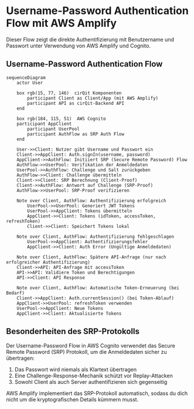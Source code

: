 # Username-Password Authentication Flow mit AWS Amplify

Dieser Flow zeigt die direkte Authentifizierung mit Benutzername und Passwort unter Verwendung von AWS Amplify und Cognito.

## Username-Password Authentication Flow
```mermaid
sequenceDiagram
    actor User

    box rgb(15, 77, 146)  cirQit Komponenten
        participant Client as Client/App (mit AWS Amplify)
        participant API as cirQit-Backend API
    end

    box rgb(184, 115, 51)  AWS Cognito
    participant AppClient
        participant UserPool
        participant AuthFlow as SRP Auth Flow
    end

    User->>Client: Nutzer gibt Username und Passwort ein
    Client->>AppClient: Auth.signIn(username, password)
    AppClient->>AuthFlow: Initiiert SRP (Secure Remote Password) Flow
    AuthFlow->>UserPool: Verifikation der Anmeldedaten
    UserPool->>AuthFlow: Challenge und Salt zurückgeben
    AuthFlow->>Client: Challenge übermitteln
    Client->>Client: SRP Berechnung (Client-Proof)
    Client->>AuthFlow: Antwort auf Challenge (SRP-Proof)
    AuthFlow->>UserPool: SRP-Proof verifizieren

    Note over Client, AuthFlow: Authentifizierung erfolgreich
        UserPool->>UserPool: Generiert JWT Tokens
        UserPool->>AppClient: Tokens übermitteln
        AppClient->>Client: Tokens (idToken, accessToken, refreshToken)
        Client->>Client: Speichert Tokens lokal

    Note over Client, AuthFlow: Authentifizierung fehlgeschlagen
        UserPool->>AppClient: Authentifizierungsfehler
        AppClient->>Client: Auth Error (Ungültige Anmeldedaten)
    
    Note over Client, AuthFlow: Spätere API-Anfrage (nur nach erfolgreicher Authentifizierung)
    Client->>API: API-Anfrage mit accessToken
    API->>API: Validiere Token und Berechtigungen
    API->>Client: API Response
    
    Note over Client, AuthFlow: Automatische Token-Erneuerung (bei Bedarf)
    Client->>AppClient: Auth.currentSession() (bei Token-Ablauf)
    AppClient->>UserPool: refreshToken verwenden
    UserPool->>AppClient: Neue Tokens
    AppClient->>Client: Aktualisierte Tokens
```


## Besonderheiten des SRP-Protokolls

Der Username-Password Flow in AWS Cognito verwendet das Secure Remote Password (SRP) Protokoll, um die Anmeldedaten sicher zu übertragen:

1. Das Passwort wird niemals als Klartext übertragen
2. Eine Challenge-Response-Mechanik schützt vor Replay-Attacken
3. Sowohl Client als auch Server authentifizieren sich gegenseitig

AWS Amplify implementiert das SRP-Protokoll automatisch, sodass du dich nicht um die kryptografischen Details kümmern musst.
